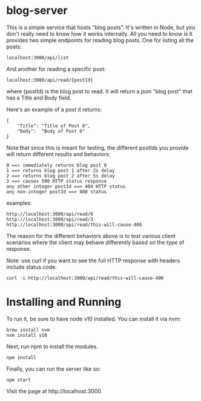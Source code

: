 # blog-server

This is a simple service that hosts "blog posts". It's written in Node, but you don't
really need to know how it works internally. All you need to know is it provides two
simple endpoints for reading blog posts. One for listing all the posts:

    localhost:3000/api/list

And another for reading a specific post:

    localhost:3000/api/read/{postId}

where {postId} is the blog post to read. It will return a json "blog post" that has a Title and Body field.

Here's an example of a post it returns:

    {
        "Title": "Title of Post 0",
        "Body":  "Body of Post 0"
    }

Note that since this is meant for testing, the different postIds you provide will return different results and behaviors:

    0 ==> immediately returns blog post 0
    1 ==> returns blog post 1 after 2s delay
    2 ==> returns blog post 2 after 5s delay
    3 ==> causes 500 HTTP status response
    any other integer postId ==> 404 HTTP status
    any non-integer postId ==> 400 status

examples:

    http://localhost:3000/api/read/0
    http://localhost:3000/api/read/3
    http://localhost:3000/api/read/this-will-cause-400

The reason for the different behaviors above is to test various client scenarios where the client may
behave differently based on the type of response.

Note: use curl if you want to see the full HTTP response with headers include status code.

    curl -i http://localhost:3000/api/read/this-will-cause-400

# Installing and Running

To run it, be sure to have node v10 installed. You can install it via nvm:

    brew install nvm
    nvm install v10

Next, run npm to install the modules.

    npm install

Finally, you can run the server like so:

    npm start

Visit the page at http://localhost:3000.

